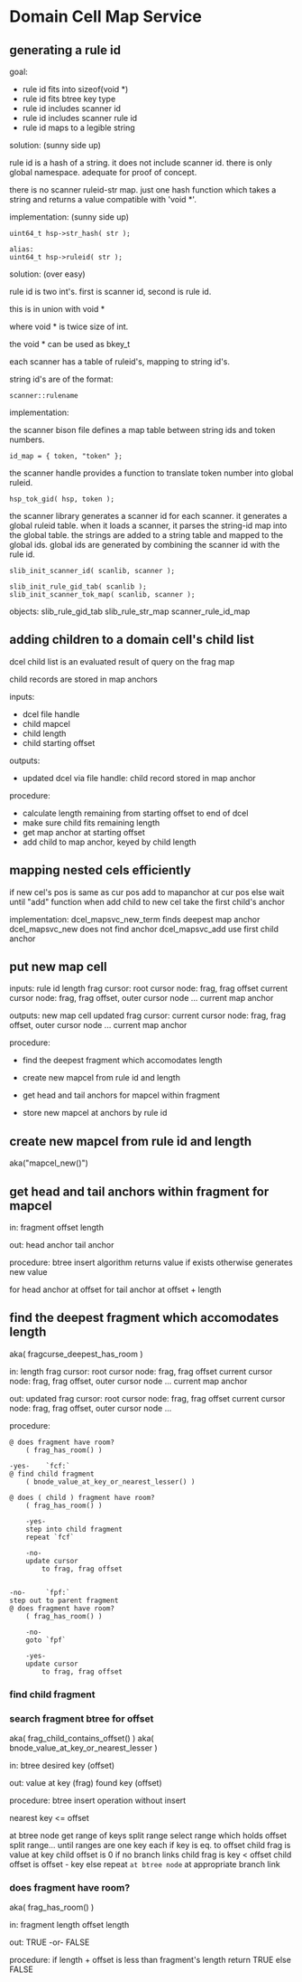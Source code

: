 









Domain Cell Map Service
=======================



generating a rule id
--------------------

goal:
- rule id fits into sizeof(void *)
- rule id fits btree key type
- rule id includes scanner id
- rule id includes scanner rule id
- rule id maps to a legible string


solution:  (sunny side up)

rule id is a hash of a string.
it does not include scanner id.
there is only global namespace. 
adequate for proof of concept.

there is no scanner ruleid-str map.  just one hash function which takes a string and returns a value compatible with 'void *'.


implementation:  (sunny side up)

    uint64_t hsp->str_hash( str );

    alias:
    uint64_t hsp->ruleid( str );


solution:  (over easy)

rule id is two int's.  first is scanner id, second is rule id.

this is in union with void *

where void * is twice size of int.

the void * can be used as bkey_t

each scanner has a table of ruleid's, mapping to string id's.

string id's are of the format:

    scanner::rulename


implementation:

the scanner bison file defines a map table between string ids and token numbers.

    id_map = { token, "token" };

the scanner handle provides a function to translate token number into global ruleid.

    hsp_tok_gid( hsp, token );

the scanner library generates a scanner id for each scanner.  it generates a global ruleid table.  when it loads a scanner, it parses the string-id map into the global table.  the strings are added to a string table and mapped to the global ids.  global ids are generated by combining the scanner id with the rule id.

    slib_init_scanner_id( scanlib, scanner );

    slib_init_rule_gid_tab( scanlib );
    slib_init_scanner_tok_map( scanlib, scanner );


objects:
    slib_rule_gid_tab
    slib_rule_str_map
    scanner_rule_id_map



adding children to a domain cell's child list
-----------------------

dcel child list is an evaluated result of query on the frag map

child records are stored in map anchors

inputs:
- dcel file handle
- child mapcel
- child length
- child starting offset

outputs:
- updated dcel via file handle:
  child record stored in map anchor

procedure:
- calculate length remaining from starting offset to end of dcel
- make sure child fits remaining length
- get map anchor at starting offset
- add child to map anchor, keyed by child length



## mapping nested cels efficiently ##

if new cel's pos is same as cur pos
    add to mapanchor at cur pos
else
    wait until "add" function
    when add child to new cel
    take the first child's anchor

implementation:
    dcel_mapsvc_new_term
        finds deepest map anchor 
    dcel_mapsvc_new
        does not find anchor
    dcel_mapsvc_add
        use first child anchor

## put new map cell ##

inputs:
  rule id
  length
  frag cursor:
      root cursor node:
          frag, frag offset
      current cursor node:
          frag, frag offset,
          outer cursor node
              ...
      current map anchor


outputs:
  new map cell
  updated frag cursor:
      current cursor node:
          frag, frag offset,
          outer cursor node
              ...
      current map anchor


procedure:

- find the deepest fragment which accomodates length

- create new mapcel from rule id and length

- get head and tail anchors for mapcel within fragment

- store new mapcel at anchors by rule id


## create new mapcel from rule id and length ##
aka("mapcel_new()")


## get head and tail anchors within fragment for mapcel ##

in:
  fragment
  offset
  length

out:
  head anchor
  tail anchor

procedure:
  btree insert algorithm
  returns value if exists
  otherwise generates new value

  for head anchor at offset
  for tail anchor at offset + length
  


## find the deepest fragment which accomodates length ##
aka( fragcurse_deepest_has_room )

in:
  length
  frag cursor:
      root cursor node:
          frag, frag offset
      current cursor node:
          frag, frag offset,
          outer cursor node
              ...
      current map anchor

out:
  updated frag cursor:
      root cursor node:
          frag, frag offset
      current cursor node:
          frag, frag offset,
          outer cursor node
              ...

procedure:

    @ does fragment have room?
        ( frag_has_room() )

    -yes-    `fcf:`
    @ find child fragment
        ( bnode_value_at_key_or_nearest_lesser() )

    @ does ( child ) fragment have room?
        ( frag_has_room() )

        -yes-
        step into child fragment
        repeat `fcf`

        -no-
        update cursor
            to frag, frag offset


    -no-     `fpf:`
    step out to parent fragment
    @ does fragment have room?
        ( frag_has_room() )

        -no-
        goto `fpf`

        -yes-
        update cursor
            to frag, frag offset


### find child fragment ###
### search fragment btree for offset ###
aka( frag_child_contains_offset() )
aka( bnode_value_at_key_or_nearest_lesser )

in:
  btree
  desired key (offset)

out:
  value at key (frag)
  found key (offset)

procedure:
  btree insert operation
  without insert

  nearest key <= offset

  at btree node
  get range of keys
  split range
  select range which holds offset
  split range...
  until ranges are one key each
  if key is eq. to offset
    child frag is value at key
    child offset is 0
  if no branch links
    child frag is key < offset
    child offset is offset - key
  else
    repeat `at btree node` at appropriate branch link





### does fragment have room? ###
aka( frag_has_room() )

in:
  fragment
      length
  offset
  length

out:
  TRUE -or- FALSE


procedure:
  if length + offset is less than fragment's length return TRUE else FALSE


